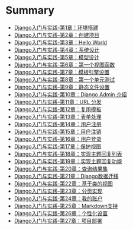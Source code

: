 # Summary


* [Django入门与实践-第1章：环境搭建][2]
* [Django入门与实践-第2章：创建项目][3]
* [Django入门与实践-第3章：Hello World][17]
* [Django入门与实践-第4章：系统设计][4]
* [Django入门与实践-第5章：模型设计][5]
* [Django入门与实践-第6章：第一个视图函数][6]
* [Django入门与实践-第7章：模板引擎设置][7]
* [Django入门与实践-第8章：第一个单元测试][8]
* [Django入门与实践-第9章：静态文件设置][9]
* [Django入门与实践-第10章：Django Admin 介绍][10]
* [Django入门与实践-第11章：URL 分发](./AdvancedConcepts.md)
* [Django入门与实践-第12章：复用模板](./AdvancedConcept2.md)
* [Django入门与实践-第13章：表单处理](./AdvancedConcept3.md)
* [Django入门与实践-第14章：用户注册](./Authentication0.md)
* [Django入门与实践-第15章：用户注销](./Authentication1.md)
* [Django入门与实践-第16章：用户登录](./Authentication2.md)
* [Django入门与实践-第17章：保护视图](./DjangoORM0.md)
* [Django入门与实践-第18章：实现主题回复列表](./DjangoORM1.md)
* [Django入门与实践-第19章：实现主题回复功能](./DjangoORM2.md)
* [Django入门与实践-第20章：查询结果集](./DjangoORM3.md)
* [Django入门与实践-第21章：Django数据迁移](./DjangoORM.md)
* [Django入门与实践-第22章：基于类的视图](./ClassBasedViews0.md)
* [Django入门与实践-第23章：分页实现](./ClassBasedViews1.md)
* [Django入门与实践-第24章：我的账户](./ClassBasedViews2.md)
* [Django入门与实践-第25章：Markdown支持](./ClassBasedViews3.md)
* [Django入门与实践-第26章：个性化设置](./ClassBasedViews4.md)
* [Django入门与实践-第27章：项目部署](./Deployment.md)




[1]:	https://simpleisbetterthancomplex.com/series/beginners-guide/1.11/
[2]:	./GettingStarted.md
[3]:	./GettingStarted-2.md
[4]:	./Fundamentals-1.md
[5]:	./Fundamentals-2.md
[6]:	./Fundamentals-3-0.md
[7]:	./Fundamentals-3-1.md
[8]:	./Fundamentals-3-1-1.md
[9]:	./Fundamentals-3-2.md
[10]:	./Fundamentals-4.md
[11]:	./Authentication.md
[12]:	./Authentication-2.md
[13]:	./AdvancedConcepts.md
[14]:	./Authentication.md
[15]:	./DjangoORM.md
[16]:	./ClassBasedViews.md
[17]:   ./gettingstarted-3.md



